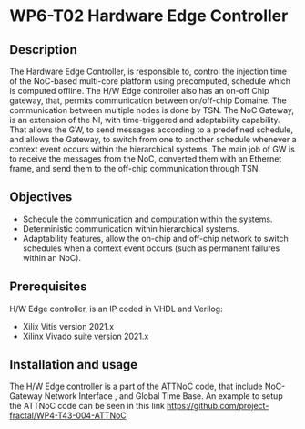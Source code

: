 # WP6-T02 Hardware Edge Controller


## Description

The Hardware Edge Controller, is responsible to, control the injection time of the NoC-based multi-core platform using precomputed, schedule which is computed offline. The H/W Edge controller also has an on-off Chip gateway, that, permits communication between on/off-chip Domaine. The communication between multiple nodes is done by TSN. The NoC Gateway, is an extension of the NI, with time-triggered and adaptability capability. That allows the GW, to send messages according to a predefined schedule, and allows the Gateway, to switch from one to another schedule whenever a context event occurs within the hierarchical systems. The main job of GW is to receive the messages from the NoC, converted them with an Ethernet frame, and send them to the off-chip communication through TSN.

## Objectives
* Schedule the communication and computation within the systems.
* Deterministic communication within hierarchical systems.
* Adaptability features, allow the on-chip and off-chip network to switch schedules when a context event occurs (such as permanent failures within an NoC).
## Prerequisites

H/W Edge controller, is an IP coded in VHDL and Verilog:
* Xilix Vitis version 2021.x
* Xilinx Vivado suite version 2021.x

## Installation and usage 

The H/W Edge controller is a part of the ATTNoC code, that include NoC-Gateway Network Interface , and Global Time Base. 
An example to setup the ATTNoC code can be seen in this link https://github.com/project-fractal/WP4-T43-004-ATTNoC
